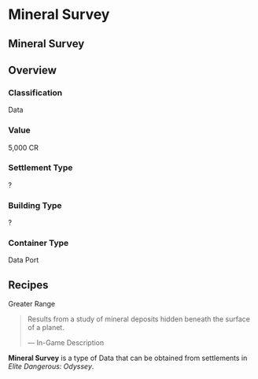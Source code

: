 # Mineral Survey
## Mineral Survey

## Overview

### Classification

Data

### Value

5,000 CR

### Settlement Type

?

### Building Type

?

### Container Type

Data Port

## Recipes

Greater Range

> 
> 
> Results from a study of mineral deposits hidden beneath the surface of a planet.
> 
> 
> — In-Game Description
> 

**Mineral Survey** is a type of Data that can be obtained from settlements in *Elite Dangerous: Odyssey*.